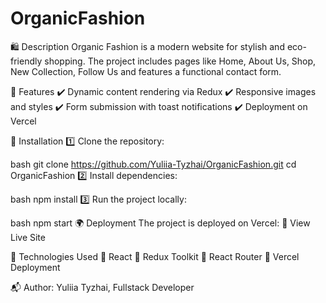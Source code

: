 # OrganicFashion

🛍️ Description Organic Fashion is a modern website for stylish and eco-friendly
shopping. The project includes pages like Home, About Us, Shop, New Collection,
Follow Us and features a functional contact form.

🚀 Features ✔️ Dynamic content rendering via Redux ✔️ Responsive images and
styles ✔️ Form submission with toast notifications ✔️ Deployment on Vercel

🔧 Installation 1️⃣ Clone the repository:

bash git clone https://github.com/Yuliia-Tyzhai/OrganicFashion.git cd
OrganicFashion 2️⃣ Install dependencies:

bash npm install 3️⃣ Run the project locally:

bash npm start 🌍 Deployment The project is deployed on Vercel: 🔗 View Live
Site

📌 Technologies Used 🔹 React 🔹 Redux Toolkit 🔹 React Router 🔹 Vercel
Deployment

📬 Author: Yuliia Tyzhai, Fullstack Developer
